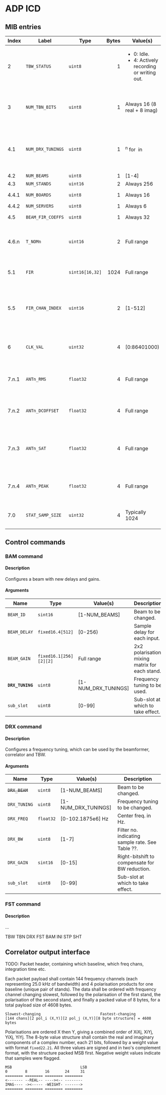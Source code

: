 
# ADP ICD

## MIB entries

Index    | Label                  | Type      | Bytes | Value(s) | Description
---      | ---                    | ---       | ---:  | ---      | ---
2        | `TBW_STATUS`           | `uint8`   | 1 | <ul><li>0: Idle.</li><li>4: Actively recording or writing out.</li></ul> | Current status of TBW.
3        | `NUM_TBN_BITS`         | `uint8`   | 1 | Always 16 (8 real + 8 imag) | No. bits per sample in TBN output. Currently always 16 (8 real + 8 imag).
4.1      | `NUM_DRX_TUNINGS`      | `uint8`   | 1 | <math>2<sup>n</sup></math> for <math>n</math> in <math>[0:5]</math> | No. frequency tunings available. Currently constrained to powers of 2 up to 32.
4.2      | `NUM_BEAMS`            | `uint8`   | 1 | [1-4] | No. beams.
4.3      | `NUM_STANDS`           | `uint16`  | 2 | Always 256 | No. stands.
4.4.1    | `NUM_BOARDS`           | `uint8`   | 1 | Always 16 | No. ROACH (FPGA) boards.
4.4.2    | `NUM_SERVERS`          | `uint8`   | 1 | Always 6 | No. servers.
4.5      | `BEAM_FIR_COEFFS`      | `uint8`   | 1 | Always 32 | No. FIR coeffs implemented.
4.6.n    | `T_NOMn`               | `uint16`  | 2 | Full range | T<sub>nom</sub>=L from LWA Memo 151, in units of samples at <math>f<sub>s</sub></math> for beam `n`.
5.1      | `FIR`                  | `sint16[16,32]` | 1024 | Full range | FIR coeffs for input specified by `FIR_CHAN_INDEX`.
5.5      | `FIR_CHAN_INDEX`       | `uint16`  | 2 | [1-512] | Returns and increments index of the input whose FIR coeffs are returned by `FIR`.
6        | `CLK_VAL`              | `uint32`  | 4 | [0:86401000) | Time at start of previous slot, in ms past station time midnight (MPM).
7.n.1    | `ANTn_RMS`             | `float32` | 4 | Full range | RMS power of `STAT_SAMP_SIZE` current samples for input `n`.
7.n.2    | `ANTn_DCOFFSET`        | `float32` | 4 | Full range | Mean of `STAT_SAMP_SIZE` current samples for input `n`.
7.n.3    | `ANTn_SAT`             | `float32` | 4 | Full range | No. saturated values (+-127) in `STAT_SAMP_SIZE` current samples for input `n`.
7.n.4    | `ANTn_PEAK`            | `float32` | 4 | Full range | Max of `STAT_SAMP_SIZE` current samples for input `n`.
7.0      | `STAT_SAMP_SIZE`       | `uint32`  | 4 | Typically 1024 | No. samples used to compute statistics.

## Control commands

### BAM command
#### Description
Configures a beam with new delays and gains.

#### Arguments
Name           | Type                   | Value(s)   | Description
---            | ---                    | ---        | ---
`BEAM_ID`      | `sint16`               | [1-NUM_BEAMS] | Beam to be changed.
`BEAM_DELAY`   | `fixed16.4[512]`       | [0-256)    | Sample delay for each input.
`BEAM_GAIN`    | `fixed16.1[256][2][2]` | Full range | 2x2 polarisation mixing matrix for each stand.
<b>`DRX_TUNING`</b> | `uint8`     | [1-NUM_DRX_TUNINGS] | Frequency tuning to be used.
`sub_slot`     | `uint8`                | [0-99]     | Sub-slot at which to take effect.

### DRX command
#### Description
Configures a frequency tuning, which can be used by the beamformer, correlator and TBW.

#### Arguments
Name           | Type                   | Value(s)   | Description
---            | ---                    | ---        | ---
~~`DRX_BEAM`~~ | `uint8`                | [1-NUM_BEAMS] | Beam to be changed.
`DRX_TUNING`   | `uint8`                | [1-NUM_DRX_TUNINGS] | Frequency tuning to be changed.
`DRX_FREQ`     | `float32`              | [0-102.1875e6] Hz | Center freq. in Hz.
`DRX_BW`       | `uint8`                | [1-7]      | Filter no. indicating sample rate. See Table ??.
`DRX_GAIN`     | `sint16`               | [0-15]     | Right-bitshift to compensate for BW reduction.
`sub_slot`     | `uint8`                | [0-99]     | Sub-slot at which to take effect.

### FST command
#### Description
...

TBW
TBN
DRX
FST
BAM
INI
STP
SHT

## Correlator output interface

TODO: Packet header, containing which baseline, which freq chans,
        integration time etc.

Each packet payload shall contain 144 frequency channels (each
representing 25.0 kHz of bandwidth) and 4 polarisation products for
one baseline (unique pair of stands). The data shall be ordered with
frequency channel changing slowest, followed by the polarisation of
the first stand, the polarisation of the second stand, and finally a
packed value of 8 bytes, for a total payload size of 4608 bytes.

    Slowest-changing                           Fastest-changing
    [144 chans][2 pol_i (X,Y)][2 pol_j (X,Y)][8 byte structure] = 4608 bytes

Polarisations are ordered X then Y, giving a combined order of XiXj,
XiYj, YiXj, YiYj. The 8-byte value structure shall contain the real
and imaginary components of a complex number, each 21 bits, followed
by a weight value with format `fixed22.21`. All three values are
signed and in two's complement format, with the structure packed MSB
first. Negative weight values indicate that samples were flagged.

    MSB                               LSB
    0        8        16       24     31
    ======== ======== ======== ========
    <------- --REAL-- ----><-- --------
    IMAG---- -><----- -WEIGHT- ------->
    ======== ======== ======== ========
